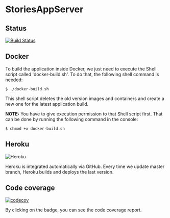 # StoriesAppServer

## Status
[![Build Status](https://travis-ci.com/RodrigoDeRosa/StoriesAppServer.svg?token=rEyCUWQVS9saEunkyMqa&branch=master)](https://travis-ci.com/RodrigoDeRosa/StoriesAppServer)

## Docker
To build the application inside Docker, we just need to execute the Shell script
called 'docker-build.sh'. To do that, the following shell command is needed:

    $ ./docker-build.sh    

This shell script deletes the old version images and containers and create a new
one for the latest application build.
    
**NOTE:** You have to give execution permission to that Shell script first. That
can be done by running the following command in the console:

    $ chmod +x docker-build.sh
    
## Heroku
![Heroku](https://heroku-badge.herokuapp.com/?app=picapp-app-server)

Heroku is integrated automatically via GitHub. Every time we update master branch,
Heroku builds and deploys the last version.

## Code coverage
[![codecov](https://codecov.io/gh/RodrigoDeRosa/StoriesAppServer/branch/master/graph/badge.svg?token=z6KQ00Bcth)](https://codecov.io/gh/RodrigoDeRosa/StoriesAppServer)

By clicking on the badge, you can see the code coverage report.